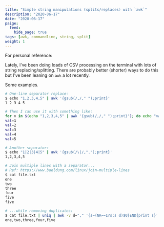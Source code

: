 ```yaml
---
title: "Simple string manipulations (splits/replaces) with `awk`"
description: "2020-06-17"
date: "2020-06-17"
paige:
  feed:
    hide_page: true
tags: [awk, commandline, string, split]
weight: 1
---
```


For personal reference:

Lately, I've been doing loads of CSV processing on the terminal with lots of string replacing/splitting. There are probably better (shorter) ways to do this but I've been leaning on `awk` a lot recently.

Some examples.

```sh
# One-line separator replace:
$ echo "1,2,3,4,5" | awk '{gsub(/,/," ");print}'
1 2 3 4 5

# Then I can use it with something like:
for v in $(echo "1,2,3,4,5" | awk '{gsub(/,/," ");print}'); do echo "val=$v"; done
val=1
val=2
val=3
val=4
val=5

# Another separator:
$ echo "1|2|3|4|5" | awk '{gsub(/\|/,",");print}'
1,2,3,4,5

# Join multiple lines with a separator...
# Ref: https://www.baeldung.com/linux/join-multiple-lines
$ cat file.txt
one
two
three
four
five
five

# ...while removing duplicates:
$ cat file.txt | uniq | awk -v d="," '{s=(NR==1?s:s d)$0}END{print s}'
one,two,three,four,five
```

<br>
